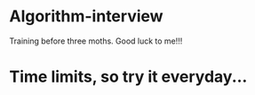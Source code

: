 # Algorithm-interview
Training before three moths. Good luck to me!!!
# Time limits, so try it everyday...
